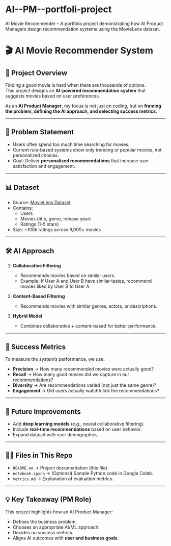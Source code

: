 # AI--PM--portfoli-project
AI Movie Recommender – A portfolio project demonstrating how AI Product Managers design recommendation systems using the MovieLens dataset.
# 🎬 AI Movie Recommender System  

## 📖 Project Overview  
Finding a good movie is hard when there are thousands of options.  
This project designs an **AI-powered recommendation system** that suggests movies based on user preferences.  

As an **AI Product Manager**, my focus is not just on coding, but on **framing the problem, defining the AI approach, and selecting success metrics**.  

---

## 🎯 Problem Statement  
- Users often spend too much time searching for movies.  
- Current rule-based systems show only trending or popular movies, not personalized choices.  
- Goal: Deliver **personalized recommendations** that increase user satisfaction and engagement.  

---

## 📊 Dataset  
- Source: [MovieLens Dataset](https://grouplens.org/datasets/movielens/)  
- Contains:  
  - Users  
  - Movies (title, genre, release year)  
  - Ratings (1–5 stars)  
- Size: ~100k ratings across 9,000+ movies  

---

## 🛠️ AI Approach  
1. **Collaborative Filtering**  
   - Recommends movies based on similar users.  
   - Example: If User A and User B have similar tastes, recommend movies liked by User B to User A.  

2. **Content-Based Filtering**  
   - Recommends movies with similar genres, actors, or descriptions.  

3. **Hybrid Model**  
   - Combines collaborative + content-based for better performance.  

---

## 📏 Success Metrics  
To measure the system’s performance, we use:  

- **Precision** → How many recommended movies were actually good?  
- **Recall** → How many good movies did we capture in our recommendations?  
- **Diversity** → Are recommendations varied (not just the same genre)?  
- **Engagement** → Did users actually watch/click the recommendations?  

---

## 🚀 Future Improvements  
- Add **deep learning models** (e.g., neural collaborative filtering).  
- Include **real-time recommendations** based on user behavior.  
- Expand dataset with user demographics.  

---

## 🧑‍💻 Files in This Repo  
- `README.md` → Project documentation (this file).  
- `notebook.ipynb` → (Optional) Sample Python code in Google Colab.  
- `metrics.md` → Explanation of evaluation metrics.  

---

## 💡 Key Takeaway (PM Role)  
This project highlights how an AI Product Manager:  
- Defines the business problem.  
- Chooses an appropriate AI/ML approach.  
- Decides on success metrics.  
- Aligns AI outcomes with **user and business goals**.
